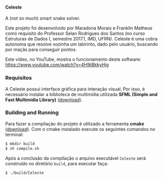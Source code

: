 #### Celeste

A (not so much) smart snake solver.

Este projeto foi desenvolvido por Maradona Morais e Franklin Matheus como requisito do Professor Selan Rodrigues dos Santos (no curso Estruturas de Dados I, semestre 2017.1, IMD, UFRN). Celeste é uma cobra autonoma que resolve sozinha um labirinto, dado pelo usuário, buscando por maçãs para conseguir pontos.

Este vídeo, no YouTube, mostra o funcionamento deste software: https://www.youtube.com/watch?v=4H9tBkkyHjg

### Requisitos

A Celeste possui interface gráfica para interação visual. Por isso, é necessário instalar a biblioteca de multimídia utilizada **SFML (Simple and Fast Multimidia Library)** ([download](https://www.sfml-dev.org/download/sfml/2.4.2/)).

### Building and Running

Para fazer a compilação do projeto é utilizado a ferramenta **cmake** ([download](https://cmake.org/download/)). Com o cmake instalado execute os seguintes comandos no terminal:

```bash
$ mkdir build 
$ sh compile.sh
```

Após a conclusão da compilação o arquivo executável `Celeste` será construído no diretório `build`, para executar faça:

```bash
$ ./build/Celeste
```
